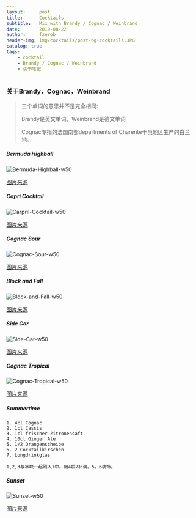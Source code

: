 ```yaml
---
layout:     post
title:      Cocktails
subtitle:   Mix with Brandy / Cognac / Weinbrand
date:       2019-08-22
author:     fzerob
header-img: img/cocktails/post-bg-cocktails.JPG
catalog: true
tags:
    - cocktail
    - Brandy / Cognac / Weinbrand
    - 读书笔记
---
```


### 关于Brandy，Cognac，Weinbrand 
> 三个单词的意思并不是完全相同:
> 
> Brandy是英文单词，Weinbrand是德文单词
>
> Cognac专指的法国南部departments of Charente干邑地区生产的白兰地。
> 



##### Bermuda Highball
![Bermuda-Highball-w50](https://www.thedrinkkings.com/wp-content/uploads/2014/05/Bombay-Highball-9-630x785.jpg)


[图片来源](https://www.thedrinkkings.com/bermuda-highball-recipe/)

##### Capri Cocktail
![Carpril-Cocktail-w50](https://img.chefkoch-cdn.de/rezepte/1733621282408794/bilder/1115647/crop-600x400/capri-cocktail.jpg)

[图片来源](https://www.chefkoch.de/rezepte/1733621282408794/Capri-Cocktail.html)
	
##### Cognac Sour
![Cognac-Sour-w50](https://vikalinka.com/wp-content/uploads/2014/10/MG_0945.jpg)

[图片来源](https://vikalinka.com/cognac-sour/)

##### Block and Fall
![Block-and-Fall-w50](https://barmanitalia.it/wp-content/uploads/2013/04/angel-face-cocktail.jpeg)

[图片来源](https://barmanitalia.it/block-and-fall/)	

##### Side Car
![Side-Car-w50](https://cdn.liquor.com/wp-content/uploads/2019/05/22111906/sidecar-720x720-recipe.jpg)


[图片来源](https://www.liquor.com/recipes/sidecar/#gs.yb4ecd)

##### Cognac Tropical
![Cognac-Tropical-w50](https://www.cocktailscout.de/user_img/recipe/28/big/b7a73c80925d58d96dcacec836cba506.jpg)

[图片来源](https://www.cocktailscout.de/rezepte/cognac-tropical)

##### Summertime

	1. 4cl Cognac
	2. 1cl Cassis
	3. 1cl frischer Zitronensaft
	4. 10cl Ginger Ale
	5. 1/2 Orangenscheibe
	6. 2 Cocktailkirschen
	7. Longdrinkglas
	
	1,2,3与冰块一起刚入7中。用4将7补满。5，6装饰。

##### Sunset
![Sunset-w50](https://images.cocktailflow.com/v1/cocktail/w_300,h_540/cocktail_red_brandy_sunset-1.png)

[图片来源](https://cocktailflow.com/cocktail/red-brandy-sunset)